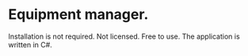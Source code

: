 # Equipment manager.

Installation is not required.
Not licensed. Free to use.
The application is written in C#.
